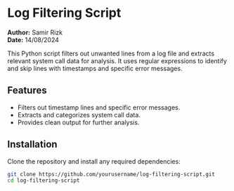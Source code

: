 # Log Filtering Script

**Author:** Samir Rizk  
**Date:** 14/08/2024

This Python script filters out unwanted lines from a log file and extracts relevant system call data for analysis. It uses regular expressions to identify and skip lines with timestamps and specific error messages.

## Features

- Filters out timestamp lines and specific error messages.
- Extracts and categorizes system call data.
- Provides clean output for further analysis.

## Installation

Clone the repository and install any required dependencies:
```bash
git clone https://github.com/yourusername/log-filtering-script.git
cd log-filtering-script
```

